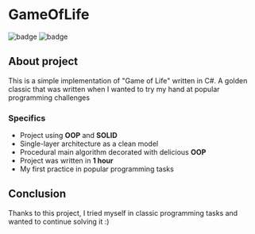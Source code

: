 # GameOfLife

![badge](https://img.shields.io/static/v1?label=Language&message=C%23&color=blueviolet&style=for-the-badge)
![badge](https://img.shields.io/static/v1?label=architecture&message=Pure-model&color=red&style=for-the-badge)

## About project

This is a simple implementation of "Game of Life" written in C#. A golden classic that was written when I wanted to try my hand at popular programming challenges

### Specifics
 - Project using **OOP** and **SOLID**
 - Single-layer architecture as a clean model
 - Procedural main algorithm decorated with delicious **OOP**
 - Project was written in **1 hour**
 - My first practice in popular programming tasks
 
 ## Conclusion

Thanks to this project, I tried myself in classic programming tasks and wanted to continue solving it :)
